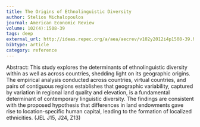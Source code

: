 ```yaml
---
title: The Origins of Ethnolinguistic Diversity
author: Stelios Michalopoulos
journal: American Economic Review
volume: 102(4):1508-39
tags: deep
external_url: http://ideas.repec.org/a/aea/aecrev/v102y2012i4p1508-39.html
bibtype: article
category: reference
---
```

Abstract:  This study explores the determinants of ethnolinguistic diversity within as well as across countries, shedding light on its geographic origins. The empirical analysis conducted across countries, virtual countries, and pairs of contiguous regions establishes that geographic variability, captured by variation in regional land quality and elevation, is a fundamental determinant of contemporary linguistic diversity. The findings are consistent with the proposed hypothesis that differences in land endowments gave rise to location-specific human capital, leading to the formation of localized ethnicities. (JEL J15, J24, Z13)
